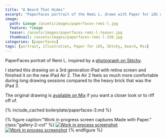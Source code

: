 ```yaml
---
title: "A Beard That Hides"
excerpt: "PaperFaces portrait of the Remi L. drawn with Paper for iOS on an iPad."
image: 
  path: &image /assets/images/paperfaces-remi-l.jpg 
  feature: *image
  teaser: /assets/images/paperfaces-remi-l-teaser.jpg
  thumbnail: /assets/images/paperfaces-remi-l-150.jpg
categories: [paperfaces]
tags: [portrait, illustration, Paper for iOS, Sktchy, beard, Mix]
---
```


PaperFaces portrait of Remi L. inspired by a [photograph on Sktchy](http://sktchy.com/wIZBLC ).

I started this drawing on a 3rd generation iPad with retina screen and finished it on the new iPad Air 2. The Air 2 feels so much more comfortable during long drawing sessions compared to the heavy brick that was the iPad 3.

The original drawing is [available on Mix](https://mix.fiftythree.com/11098-Michael-Rose/513427) if you want a closer look or to riff off of.

{% include_cached boilerplate/paperfaces-3.md %}

{% figure caption:"Work in progress screen captures Made with Paper." class:"gallery-2-col" %}
[![Work in process screenshot](/assets/images/paperfaces-remi-l-process-1-600.jpg)](/assets/images/paperfaces-remi-l-process-1-lg.jpg) [![Work in process screenshot](/assets/images/paperfaces-remi-l-process-2-600.jpg)](/assets/images/paperfaces-remi-l-process-2-lg.jpg)
{% endfigure %}
